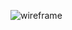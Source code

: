 ![wireframe](http://www.plantuml.com/plantuml/uml/1S713O0m2030LNI1ydSRf6WR2pGKOkBqtkrTQMJbzB6rYBaE0CUtt3rQdhdOoJHOev09JDJ7564sr33f7uFW2dQeHl1svyjHkAIC7m00)
